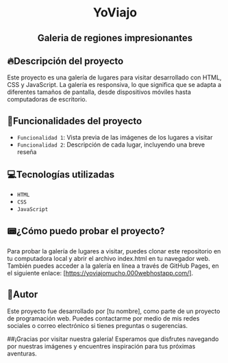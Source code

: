 <h1 align="center"> YoViajo </h1>
<h2 align="center"> Galeria de regiones impresionantes </h2>

## :fire:Descripción del proyecto

Este proyecto es una galería de lugares para visitar desarrollado con HTML, CSS y JavaScript. La galería es responsiva, lo que significa que se adapta a diferentes tamaños de pantalla, desde dispositivos móviles hasta computadoras de escritorio.

## :hammer:Funcionalidades del proyecto

- `Funcionalidad 1`: Vista previa de las imágenes de los lugares a visitar 
- `Funcionalidad 2`: Descripción de cada lugar, incluyendo una breve reseña


## :computer:Tecnologías utilizadas
- `HTML`
- `CSS`
- `JavaScript`


## :pager:¿Cómo puedo probar el proyecto?
Para probar la galería de lugares a visitar, puedes clonar este repositorio en tu computadora local y abrir el archivo index.html en tu navegador web. También puedes acceder a la galería en línea a través de GitHub Pages, en el siguiente enlace: [https://yoviajomucho.000webhostapp.com/].

## :construction_worker:Autor
Este proyecto fue desarrollado por [tu nombre], como parte de un proyecto de programación web. Puedes contactarme por medio de mis redes sociales o correo electrónico si tienes preguntas o sugerencias.

##¡Gracias por visitar nuestra galería! 
Esperamos que disfrutes navegando por nuestras imágenes y encuentres inspiración para tus próximas aventuras.
